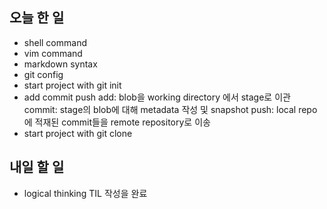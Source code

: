 ## 오늘 한 일

- shell command
- vim command
- markdown syntax
- git config
- start project with git init
- add commit push
add: blob을 working directory 에서 stage로 이관
commit: stage의 blob에 대해 metadata 작성 및 snapshot
push: local repo에 적재된 commit들을 remote repository로 이송
- start project with git clone

## 내일 할 일

- logical thinking TIL 작성을 완료
